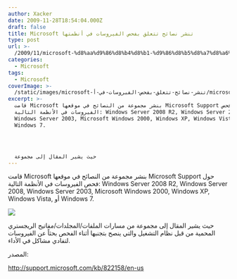 ```yaml
---
author: Xacker
date: 2009-11-28T18:54:04.000Z
draft: false
title: Microsoft تنشر نصائح تتعلق بفحص الفيروسات في أنظمتها
type: post
url: >-
  /2009/11/microsoft-%d8%aa%d9%86%d8%b4%d8%b1-%d9%86%d8%b5%d8%a7%d8%a6%d8%ad-%d8%aa%d8%aa%d8%b9%d9%84%d9%82-%d8%a8%d9%81%d8%ad%d8%b5-%d8%a7%d9%84%d9%81%d9%8a%d8%b1%d9%88%d8%b3%d8%a7%d8%aa-%d9%81%d9%8a-%d8%a3/
categories:
  - Microsoft
tags:
  - Microsoft
coverImage: >-
  /static/images/microsoft-تنشر-نصائح-تتعلق-بفحص-الفيروسات-في-أ/microsoft_logo.jpg
excerpt: >-
  قامت Microsoft بنشر مجموعة من النصائح في موقعها Microsoft Support حول فحص
  الفيروسات في الأنظمة التالية: Windows Server 2008 R2, Windows Server 2008,
  Windows Server 2003, Microsoft Windows 2000, Windows XP, Windows Vista, أو
  Windows 7.




  حيث يشير المقال إلى مجموعة
---
```

قامت Microsoft بنشر مجموعة من النصائح في موقعها Microsoft Support حول فحص الفيروسات في الأنظمة التالية: Windows Server 2008 R2, Windows Server 2008, Windows Server 2003, Microsoft Windows 2000, Windows XP, Windows Vista, أو Windows 7.

![](/static/images/microsoft-تنشر-نصائح-تتعلق-بفحص-الفيروسات-في-أ/microsoft_logo.jpg)

حيث يشير المقال إلى مجموعة من مسارات الملفات/المجلدات/مفاتيح الريجستري المحمية من قبل نظام التشغيل والتي ينصح بتجنبها أثناء الفحص بحثاً عن الفيروسات لتفادي مشاكل في الأداء.

المصدر:

<http://support.microsoft.com/kb/822158/en-us>
